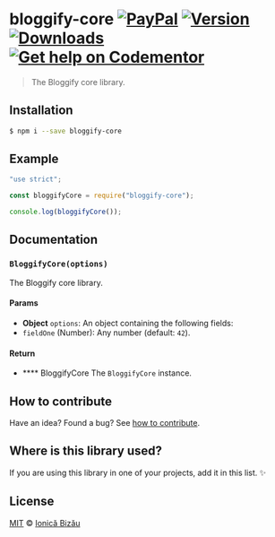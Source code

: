 # bloggify-core [![PayPal](https://img.shields.io/badge/%24-paypal-f39c12.svg)][paypal-donations] [![Version](https://img.shields.io/npm/v/bloggify-core.svg)](https://www.npmjs.com/package/bloggify-core) [![Downloads](https://img.shields.io/npm/dt/bloggify-core.svg)](https://www.npmjs.com/package/bloggify-core) [![Get help on Codementor](https://cdn.codementor.io/badges/get_help_github.svg)](https://www.codementor.io/johnnyb?utm_source=github&utm_medium=button&utm_term=johnnyb&utm_campaign=github)

> The Bloggify core library.

## Installation

```sh
$ npm i --save bloggify-core
```

## Example

```js
"use strict";

const bloggifyCore = require("bloggify-core");

console.log(bloggifyCore());
```

## Documentation

### `BloggifyCore(options)`
The Bloggify core library.

#### Params
- **Object** `options`: An object containing the following fields:
 - `fieldOne` (Number): Any number (default: `42`).

#### Return
- **** BloggifyCore The `BloggifyCore` instance.

## How to contribute
Have an idea? Found a bug? See [how to contribute][contributing].

## Where is this library used?
If you are using this library in one of your projects, add it in this list. :sparkles:

## License

[MIT][license] © [Ionică Bizău][website]

[paypal-donations]: https://www.paypal.com/cgi-bin/webscr?cmd=_s-xclick&hosted_button_id=RVXDDLKKLQRJW
[donate-now]: http://i.imgur.com/6cMbHOC.png

[license]: http://showalicense.com/?fullname=Ionic%C4%83%20Biz%C4%83u%20%3Cbizauionica%40gmail.com%3E%20(http%3A%2F%2Fionicabizau.net)&year=2016#license-mit
[website]: http://ionicabizau.net
[contributing]: /CONTRIBUTING.md
[docs]: /DOCUMENTATION.md